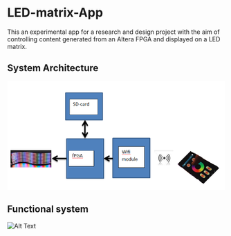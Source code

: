 # LED-matrix-App
This an experimental app for a research and design project with the aim of controlling content generated from an Altera FPGA and displayed on a LED matrix.

## System Architecture
![Image](https://github.com/Emchei/LED-matrix-App/blob/master/dsd.png)

## Functional system
![Alt Text](https://media.giphy.com/media/3ohjUYHx5aKAEzMexq/giphy-downsized-large.gif)
